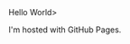<!DOCTYPE html>
<html>
<body>
<hl>Hello World></hl>
<p>I'm hosted with GitHub Pages.</p>
</body>
</html?
